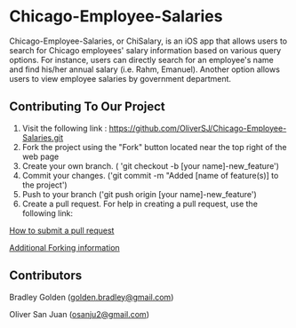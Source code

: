 # Chicago-Employee-Salaries

Chicago-Employee-Salaries, or ChiSalary, is an iOS app that allows users to search for Chicago employees' salary information based on various query options. For instance, users can directly search for an employee's name and find his/her annual salary (i.e. Rahm, Emanuel). Another option allows users to view employee salaries by government department. 


Contributing To Our Project
----------------------------
1. Visit the following link : https://github.com/OliverSJ/Chicago-Employee-Salaries.git
2. Fork the project using the "Fork" button located near the top right of the web page
3. Create your own branch. ( 'git checkout -b [your name]-new_feature')
4. Commit your changes. ('git commit -m "Added [name of feature(s)] to the project')
5. Push to your branch ('git push origin [your name]-new_feature')
6. Create a pull request. For help in creating a pull request, use the following link:

[How to submit a pull request](https://help.github.com/articles/using-pull-requests/)

[Additional Forking information](http://help.github.com/forking/)

Contributors
------------
Bradley Golden (golden.bradley@gmail.com)

Oliver San Juan (osanju2@gmail.com)










